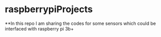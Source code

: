 # raspberrypiProjects
**In this repo I am sharing the codes for some sensors which could be interfaced with raspberry pi 3b+
